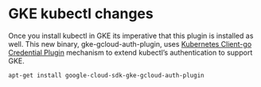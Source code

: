 # GKE kubectl changes
Once you install kubectl in GKE its imperative that this plugin is installed as well. This new binary, gke-gcloud-auth-plugin, uses [Kubernetes Client-go Credential Plugin](https://kubernetes.io/docs/reference/access-authn-authz/authentication/#client-go-credential-plugins) mechanism to extend kubectl’s authentication to support GKE.

```
apt-get install google-cloud-sdk-gke-gcloud-auth-plugin
```